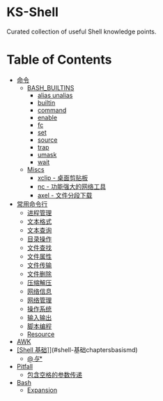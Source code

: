 # KS-Shell
Curated collection of useful Shell knowledge points.

Table of Contents
=================

   * [命令](#命令)
      * [BASH_BUILTINS](#bash_builtins)
         * [alias unalias](#alias-unalias)
         * [builtin](#builtin)
         * [command](#command)
         * [enable](#enable)
         * [fc](#fc)
         * [set](#set)
         * [source](#source)
         * [trap](#trap)
         * [umask](#umask)
         * [wait](#wait)
      * [Miscs](#miscs)
         * [xclip - 桌面剪贴板](#xclip---桌面剪贴板)
         * [nc - 功能强大的网络工具](#nc---功能强大的网络工具)
         * [axel - 文件分段下载](#axel---文件分段下载)
   * [<a href="chapters/CMD_Line.md">常用命令行</a>](#常用命令行)
      * [进程管理](#进程管理)
      * [文本格式](#文本格式)
      * [文本查询](#文本查询)
      * [目录操作](#目录操作)
      * [文件查找](#文件查找)
      * [文件属性](#文件属性)
      * [文件传输](#文件传输)
      * [文件删除](#文件删除)
      * [压缩解压](#压缩解压)
      * [网络信息](#网络信息)
      * [网络管理](#网络管理)
      * [操作系统](#操作系统)
      * [输入输出](#输入输出)
      * [脚本编程](#脚本编程)
      * [Resource](#resource)
   * [<a href="chapters/AWK.md">AWK</a>](#awk)
   * [[Shell 基础]](chapters/Basis.md)](#shell-基础chaptersbasismd)
      * [$@与$*](#与)
   * [<a href="chapters/Pitfall.md">Pitfall</a>](#pitfall)
      * [包含空格的参数传递](#包含空格的参数传递)
   * [<a href="chapters/Bash.md">Bash</a>](#bash)
      * [Expansion](#expansion)

